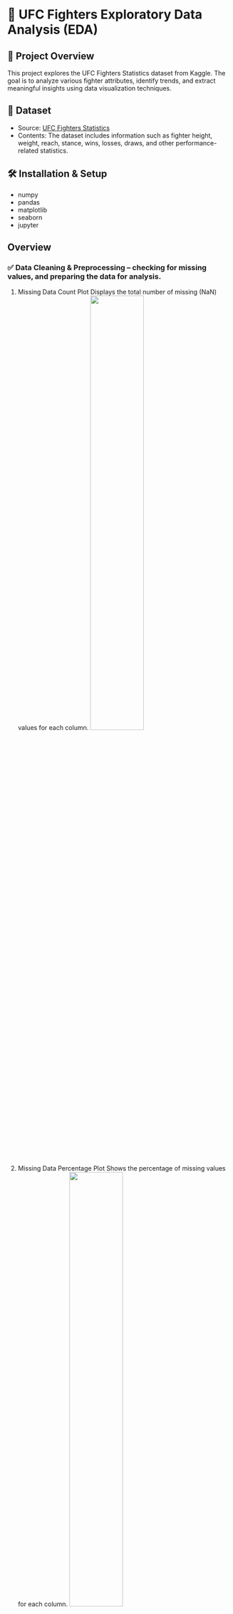# 🥋 UFC Fighters Exploratory Data Analysis (EDA) 

## 📌 Project Overview 
This project explores the UFC Fighters Statistics dataset from Kaggle. 
The goal is to analyze various fighter attributes, identify trends, and extract meaningful insights using data visualization techniques.

## 📂 Dataset
- Source: [UFC Fighters Statistics](https://www.kaggle.com/datasets/asaniczka/ufc-fighters-statistics)
- Contents: The dataset includes information such as fighter height, weight, reach, stance, wins, losses, draws, and other performance-related statistics.

## 🛠️ Installation & Setup
- numpy
- pandas
- matplotlib
- seaborn
- jupyter

## Overview 

### ✅ Data Cleaning & Preprocessing – checking for missing values, and preparing the data for analysis.
1. Missing Data Count Plot
   Displays the total number of missing (NaN) values for each column.
   <img src="https://github.com/user-attachments/assets/6484dd5a-b9d0-49ea-86b5-d4b3245ae9c3" width=50% height=50%>
2. Missing Data Percentage Plot
   Shows the percentage of missing values for each column.
   <img src="https://github.com/user-attachments/assets/b1b2bd85-b819-4745-8e74-ccde40baac46" width=50% height=50%>
   
### ✅ Correlation Analysis & Visualization – Using heatmaps to find patterns in the data.
   <img src="https://github.com/user-attachments/assets/75b2f4d5-48f5-4d4d-a7db-703efeb7e76d" width=50% height=50%>
   
### ✅ Fighter Performance Metrics – Investigating relationships between wins, losses and other statistics.
1. Plot made to examine the relationship between wins and losses among UFC fighters. However, to focus on a more realistic range of data, it filters out extreme outliers before plotting:
```python
df_body = df[df['wins'].between(0,100) & df['losses'].between(0,40)]
```
 Why Limit the Dataset?
 - Only 2 fighters have more than 100 wins, and only 4 fighters have more than 40 losses.
 - Including these extreme values would skew the visualization and make it harder to see trends among the majority of fighters.
 - By focusing on 0-100 wins and 0-40 losses, the plot better represents typical UFC fighters, making patterns more visible.

   <img src="https://github.com/user-attachments/assets/18880ebd-ec25-4914-8b8c-2ae6cb43b858">

 ### ✅ Fighting Styles & Stances – Examining how different fighting stances impact success in the UFC.

Left Plot: Average Win Ratio for Each Stance
- Displays the average win ratio across different stances.
- Helps identify which stances are generally more successful.

Right Plot: Zoomed-in Win Ratio (0.7 to 0.8)
- Focuses on the win ratio range between 0.7 and 0.8 for better comparison.
- Highlights subtle differences that might be missed in the full-range plot.

   <img src="https://github.com/user-attachments/assets/03a0b214-758a-42af-b865-c6f6591fb496">

Key Insights: 

✅ Switch Stance is the Most Effective – Fighters using a Switch stance tend to have the highest average win ratio. This could indicate that adaptability in stance provides a competitive advantage.

❌ Open Stance is the Least Effective – Fighters using an Open stance generally have the lowest win ratio, suggesting it might not be as strategically effective in UFC fights.

### ✅ Fighter Attributes Distribution – Analyzing the distribution of height, weight, and reach among UFC fighters.

Scatter plot used to visualize the relationship between height (in cm) and reach (in cm) while incorporating weight (in kg) as a distinguishing color factor.

<img src="https://github.com/user-attachments/assets/2ea23e38-2bb9-4348-8286-ea0f8733af9b">

### ✅ Analysis of Striking, Wrestling, and Their Impact on Win Rate
Added 'win rate' 'striking' and 'wrestling' to datafream
```python
df["win-ratio"] = df["wins"]/(df["wins"] + df["losses"])
df["striking"] =np.where(df['significant_strike_defence'] != 0,
                         df['significant_striking_accuracy']/df['significant_strike_defence'],
                         0)
df["wrestling"] =np.where(df['takedown_defense'] != 0,
                         df['takedown_accuracy']/df['takedown_defense'],
                         0)
```
A red KDE plot visualizes the density distribution of striking efficiency and win ratio.
<img src="https://github.com/user-attachments/assets/7ffca0b5-85fe-4f09-a4eb-873ddaf1cf0d" width=50% height=50%>

A blue KDE plot visualizes the density of wrestling efficiency against win ratio.
<img src="https://github.com/user-attachments/assets/e5e3970b-02ef-4770-8c89-bdab945e0411" width=50% height=50%>

### ✅ Analysis of the Line Plot: Takedown Defense vs. Takedown Accuracy

This visualization examines the relationship between takedown defense (x-axis) and takedown accuracy (y-axis) using a line plot. The dark red line represents the trend in how well fighters defend against takedowns versus their ability to land successful takedowns.

<img src="https://github.com/user-attachments/assets/4ffbbb69-bd13-4a9b-9993-a32289fb9b4b" width=50% height=50%>

### ✅ Analysis of the Line Plot: Takedown Defense vs. Submission Attempt Frequency

This visualization explores how a fighter’s takedown defense (%) (x-axis) correlates with their average number of submission attempts per 15 minutes (y-axis). The dataset excludes fighters with zero takedown defense and zero submission attempts, ensuring a more meaningful analysis.

<img src="https://github.com/user-attachments/assets/459422c7-1946-4385-bc21-e146ccd369dc" width=50% height=50%>

### ✅ Other findings 
- fighter with most registered wins: Travis Fulton	253 wins
- fighter with most registered losses: Shannon Ritch 83 losses 
- the haviest fighter: Emmanuel Yarborough 349.27 kg


## 📢 Contributing
Feel free to fork this repository and submit a pull request if you have any improvements or additional insights to add.

## 📜 License
This project is for educational purposes. Please check the dataset’s licensing on Kaggle before using it commercially.
